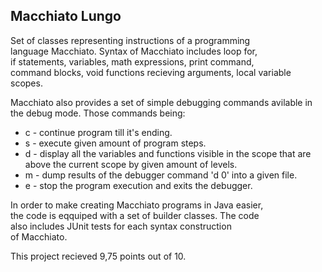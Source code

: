 ## Macchiato Lungo

Set of classes representing instructions of a programming  
language Macchiato. Syntax of Macchiato includes loop for,  
if statements, variables, math expressions, print command,  
command blocks, void functions recieving arguments, local
variable scopes.

Macchiato also provides a set of simple debugging commands avilable in the debug mode. Those commands being:  
* c - continue program till it's ending.  
* s <integer> - execute given amount of program steps.  
* d <integer> - display all the variables and functions visible in the scope that are above the current scope by given amount of levels.  
* m - dump results of the debugger command 'd 0' into a given file.  
* e - stop the program execution and exits the debugger.

In order to make creating Macchiato programs in Java easier,  
the code is eqquiped with a set of builder classes. The code  
also includes JUnit tests for each syntax construction  
of Macchiato.

This project recieved 9,75 points out of 10.

